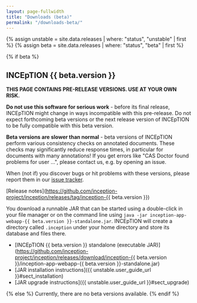 ```yaml
---
layout: page-fullwidth
title: "Downloads (beta)"
permalink: "/downloads-beta/"
---
```


{% assign unstable = site.data.releases | where: "status", "unstable" | first %}
{% assign beta = site.data.releases | where: "status", "beta" | first %}

{% if beta %}
## INCEpTION {{ beta.version }}

**THIS PAGE CONTAINS PRE-RELEASE VERSIONS. USE AT YOUR OWN RISK.**

**Do not use this software for serious work** - before its final release, INCEpTION might change in
ways incompatible with this pre-release. Do not expect forthcoming beta versions or the next release
version of INCEpTION to be fully compatible with this beta version.

**Beta versions are slower than normal** - beta versions of INCEpTION perform various consistency
checks on annotated documents. These checks may significantly reduce response times, in particular
for documents with many annotations! If you get errors like "CAS Doctor found problems for user 
...", please contact us, e.g. by opening an issue.

When (not if) you discover bugs or hit problems with these versions, please report them in our [issue tracker](http://github.com/inception-project/inception/issues).

[Release notes](https://github.com/inception-project/inception/releases/tag/inception-{{ beta.version }})

You download a runnable JAR that can be started using a double-click in your file manager or on
the command line using `java -jar inception-app-webapp-{{ beta.version }}-standalone.jar`. INCEpTION will
create a directory called `.inception` under your home directory and store its database and files
there.

* [INCEpTION {{ beta.version }} standalone (executable JAR)](https://github.com/inception-project/inception/releases/download/inception-{{ beta.version }}/inception-app-webapp-{{ beta.version }}-standalone.jar) <github-downloads user='inception-project' repo='inception' tag='inception-{{ beta.version }}' asset='inception-app-webapp-{{ beta.version }}-standalone.jar' ></github-downloads>
* [JAR installation instructions]({{ unstable.user_guide_url }}#sect_installation)
* [JAR upgrade instructions]({{ unstable.user_guide_url }}#sect_upgrade) 

{% else %}
Currently, there are no beta versions available.
{% endif %}
